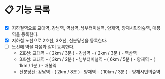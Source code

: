 # 📋 기능 목록

- [x] 지하철역으로 교대역, 강남역, 역삼역, 남부터미널역, 양재역, 양재시민의숲역, 매봉역을 등록한다.
- [x] 지하철 노선으로 2호선, 3호선, 신분당선을 등록한다.
- [ ] 노선에 역을 다음과 같이 등록한다.
    - 2호선: 교대역 - ( 2km / 3분 ) - 강남역 - ( 2km / 3분 ) - 역삼역
    - 3호선: 교대역 - ( 3km / 2분 ) - 남부터미널역 - ( 6km / 5분 ) - 양재역 - ( 1km / 1분 ) - 매봉역
    - 신분당선: 강남역 - ( 2km / 8분 ) - 양재역 - ( 10km / 3분 ) - 양재시민의숲역
